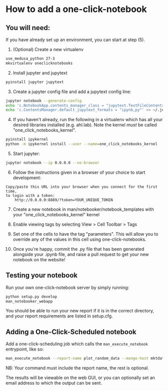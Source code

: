 # How to add a one-click-notebook

## You will need:

If you have already set up an environment, you can start at step (5).

1. (Optional) Create a new virtualenv

```bash
use_medusa_python 27-3
mkvirtualenv oneclicknotebooks
```

2. Install jupyter and jupytext

```bash
pyinstall jupyter jupytext
```

3. Create a jupyter config file and add a jupytext config line:

```bash
jupyter notebook --generate-config
echo 'c.NotebookApp.contents_manager_class = "jupytext.TextFileContentsManager"' >> ~/.jupyter/jupyter_notebook_config.py
echo 'c.ContentsManager.default_jupytext_formats = "ipynb,py"' >> ~/.jupyter/jupyter_notebook_config.py
```

4. If you haven't already, run the following in a virtualenv which has
all your desired libraries installed (e.g. ahl.lab). Note the kernel
*must* be called "one_click_notebooks_kernel".

```bash
pyinstall ipykernel
python -m ipykernel install --user --name=one_click_notebooks_kernel
```

5. Start jupyter:

```bash
jupyter notebook --ip 0.0.0.0 --no-browser
```

6. Follow the instructions given in a browser of your choice to start development:

```
Copy/paste this URL into your browser when you connect for the first time,
to login with a token:
    http://0.0.0.0:8889/?token=YOUR_UNIQUE_TOKEN
```

7. Create a new notebook in
man/notebooker/notebook_templates with your
"one_click_notebooks_kernel" kernel

8. Enable viewing tags by selecting View > Cell Toolbar > Tags

9. Set one of the cells to have the tag "parameters". This will allow you
to override any of the values in this cell using one-click-notebooks.

10. Once you're happy, commit the .py file that has been generated alongside
your .ipynb file, and raise a pull request to get your new notebook on the website!


## Testing your notebook

Run your own one-click-notebook server by simply running:

```bash
python setup.py develop
man_notebooker_webapp
```

You should be able to run your new report if it is in the
correct directory, and your report requirements are listed in setup.cfg.

## Adding a One-Click-Scheduled notebook

Add a one-click-scheduling job which calls the `man_execute_notebook`
entrypoint, like so:

```bash
man_execute_notebook --report-name plot_random_data --mongo-host mktdatad --overrides-as-json '{"n_points": 100}'
```

NB: Your command must include the report name, the rest is optional.

The results will be viewable on the web GUI, or you can optionally set
an email address to which the output can be sent.
